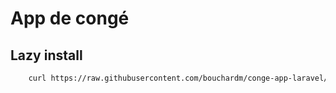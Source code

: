 # App de congé

## Lazy install

```bash
    curl https://raw.githubusercontent.com/bouchardm/conge-app-laravel/master/lazyinstall.sh | bash
```